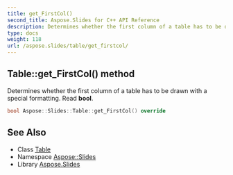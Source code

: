 ```yaml
---
title: get_FirstCol()
second_title: Aspose.Slides for C++ API Reference
description: Determines whether the first column of a table has to be drawn with a special formatting. Read bool.
type: docs
weight: 118
url: /aspose.slides/table/get_firstcol/
---
```

## Table::get_FirstCol() method


Determines whether the first column of a table has to be drawn with a special formatting. Read **bool**.

```cpp
bool Aspose::Slides::Table::get_FirstCol() override
```

## See Also

* Class [Table](../)
* Namespace [Aspose::Slides](../../)
* Library [Aspose.Slides](../../../)